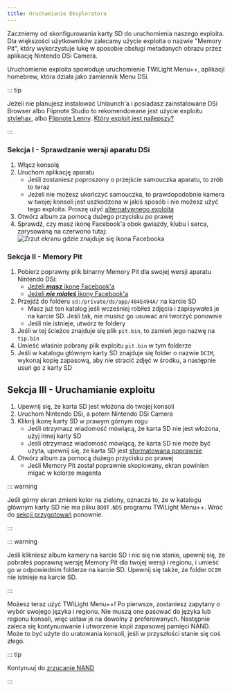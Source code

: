 ```yaml
---
title: Uruchamianie Eksploratora
---
```


Zaczniemy od skonfigurowania karty SD do uruchomienia naszego exploita. Dla większości użytkowników zalecamy użycie exploita o nazwie "Memory Pit", który wykorzystuje lukę w sposobie obsługi metadanych obrazu przez aplikację Nintendo DSi Camera.

Uruchomienie exploita spowoduje uruchomienie TWiLight Menu++, aplikacji homebrew, która działa jako zamiennik Menu DSi.

::: tip

Jeżeli nie planujesz instalować Unlaunch'a i posiadasz zainstalowane DSi Browser albo Flipnote Studio to rekomendowane jest użycie exploitu [stylehax](launching-the-browser-exploit.html), albo [Flipnote Lenny](launching-the-flipnote-exploit.html). [Który exploit jest najlepszy?](faq.html#which-is-the-best-exploit)

:::

### Sekcja I - Sprawdzanie wersji aparatu DSi

1. Włącz konsolę
1. Uruchom aplikację aparatu
   - Jeśli zostaniesz poproszony o przejście samouczka aparatu, to zrób to teraz
   - Jeżeli nie możesz ukończyć samouczka, to prawdopodobnie kamera w twojej konsoli jest uszkodzona w jakiś sposób i nie możesz użyć tego exploita. Proszę użyć [alternatywnego exploita](alternate-exploits.html)
1. Otwórz album za pomocą dużego przycisku po prawej
1. Sprawdź, czy masz ikonę Facebook'a obok gwiazdy, klubu i serca, zarysowaną na czerwono tutaj: ![Zrzut ekranu gdzie znajduje się ikona Facebooka](/assets/images/facebook-check.png)

### Sekcja II - Memory Pit

1. Pobierz poprawny plik binarny Memory Pit dla swojej wersji aparatu Nintendo DSi:
   - [Jeżeli ***masz*** ikonę Facebook'a](/assets/files/memory_pit/768_1024/pit.bin)
   - [Jeżeli ***nie miałeś*** ikony Facebook'a](/assets/files/memory_pit/256/pit.bin)
1. Przejdź do folderu `sd:/private/ds/app/484E494A/` na karcie SD
   - Masz już ten katalog jeśli wcześniej robiłeś zdjęcia i zapisywałeś je na karcie SD. Jeśli tak, nie musisz go usuwać ani tworzyć ponownie
   - Jeśli nie istnieje, utwórz te foldery
1. Jeśli w tej ścieżce znajduje się plik `pit.bin`, to zamień jego nazwę na `tip.bin`
1. Umieść właśnie pobrany plik exploitu `pit.bin` w tym folderze
1. Jeśli w katalogu głównym karty SD znajduje się folder o nazwie `DCIM`, wykonaj kopię zapasową, aby nie stracić zdjęć w środku, a następnie usuń go z karty SD


## Sekcja III - Uruchamianie exploitu

1. Upewnij się, że karta SD jest włożona do twojej konsoli
1. Uruchom Nintendo DSi, a potem Nintendo DSi Camera
1. Kliknij ikonę karty SD w prawym górnym rogu
   - Jeśli otrzymasz wiadomość mówiącą, że karta SD nie jest włożona, użyj innej karty SD
   - Jeśli otrzymasz wiadomość mówiącą, że karta SD nie może być użyta, upewnij się, że karta SD jest [sformatowana poprawnie](sd-card-setup.html)
1. Otwórz album za pomocą dużego przycisku po prawej
   - Jeśli Memory Pit został poprawnie skopiowany, ekran powinien migać w kolorze magenta

::: warning

Jeśli górny ekran zmieni kolor na zielony, oznacza to, że w katalogu głównym karty SD nie ma pliku `BOOT.NDS` programu TWiLight Menu++. Wróć do [sekcji przygotowań](get-started.html#section-i-prep-work) ponownie.

:::

::: warning

Jeśli klikniesz album kamery na karcie SD i nic się nie stanie, upewnij się, że pobrałeś poprawną wersję Memory Pit dla twojej wersji i regionu, i umieść go w odpowiednim folderze na karcie SD. Upewnij się także, że folder `DCIM` nie istnieje na karcie SD.

:::

Możesz teraz użyć TWiLight Menu++! Po pierwsze, zostaniesz zapytany o wybór swojego języka i regionu. Nie muszą one pasować do języka lub regionu konsoli, więc ustaw je na dowolny z preferowanych. Następnie zaleca się kontynuowanie i utworzenie kopii zapasowej pamięci NAND. Może to być użyte do uratowania konsoli, jeśli w przyszłości stanie się coś złego.

::: tip

Kontynuuj do [zrzucanie NAND](dumping-nand.html)

:::
